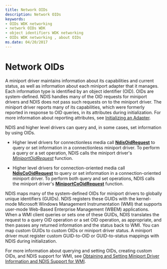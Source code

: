 ```yaml
---
title: Network OIDs
description: Network OIDs
keywords:
- OIDs WDK networking
- network OIDs WDK
- object identifiers WDK networking
- OIDs WDK networking , about OIDs
ms.date: 04/20/2017
---
```


# Network OIDs





A miniport driver maintains information about its capabilities and current status, as well as information about each miniport adapter that it manages. Each information type is identified by an object identifier (OID). OIDs are system-defined. NDIS handles many of the OID requests for miniport drivers and NDIS does not pass such requests on to the miniport driver. The miniport driver reports many of its capabilities, which were formerly reported in response to OID queries, in its attributes during initialization. For more information about reporting attributes, see [Initializing an Adapter](initializing-a-miniport-adapter.md).

NDIS and higher level drivers can query and, in some cases, set information by using OIDs.

-   Higher level drivers for connectionless media call [**NdisOidRequest**](/windows-hardware/drivers/ddi/ndis/nf-ndis-ndisoidrequest) to query or set information in a connectionless miniport driver. To perform a query or a set operation, NDIS calls the miniport driver's [*MiniportOidRequest*](/windows-hardware/drivers/ddi/ndis/nc-ndis-miniport_oid_request) function.

-   Higher level drivers for connection-oriented media call [**NdisCoOidRequest**](/windows-hardware/drivers/ddi/ndis/nf-ndis-ndiscooidrequest) to query or set information in a connection-oriented miniport driver. To perform both query and set operations, NDIS calls the miniport driver's [**MiniportCoOidRequest**](/windows-hardware/drivers/ddi/ndis/nc-ndis-miniport_co_oid_request) function.

NDIS maps many of the system-defined OIDs for miniport drivers to globally unique identifiers (GUIDs). NDIS registers these GUIDs with the kernel-mode Microsoft Windows Management Instrumentation (WMI) that supports user-mode Web-Based Enterprise Management (WBEM) applications. When a WMI client queries or sets one of these GUIDs, NDIS translates the request to a query OID operation or a set OID operation, as appropriate, and then passes any returned information and the status back to WMI. You can map custom GUIDs to custom OIDs or miniport driver status. A miniport driver must register custom GUID-to-OID or GUID-to-status mappings with NDIS during initialization.

For more information about querying and setting OIDs, creating custom OIDs, and NDIS support for WMI, see [Obtaining and Setting Miniport Driver Information and NDIS Support for WMI](ndis-management-information-and-oids.md).

 

